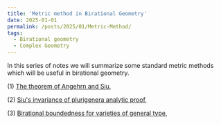 ```yaml
---
title: 'Metric method in Birational Geometry'
date: 2025-01-01
permalink: /posts/2025/01/Metric-Method/
tags:
  - Birational geometry
  - Complex Geometry
---
```


In this series of notes we will summarize some standard metric methods which will be useful in birational geometry.

(1) [The theorem of Angehrn and Siu](),

(2) [Siu's invariance of plurigenera analytic proof](),

(3) [Birational boundedness for varieties of general type](),

